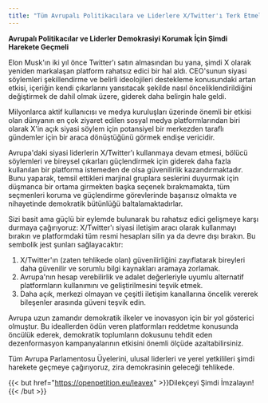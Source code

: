 ```yaml
---
title: "Tüm Avrupalı Politikacılara ve Liderlere X/Twitter'ı Terk Etmeleri İçin Açık Mektup"
---
```


**Avrupalı Politikacılar ve Liderler Demokrasiyi Korumak İçin Şimdi Harekete Geçmeli**

Elon Musk'ın iki yıl önce Twitter'ı satın almasından bu yana, şimdi X olarak yeniden markalaşan platform rahatsız edici bir hal aldı. CEO'sunun siyasi söylemleri şekillendirme ve belirli ideolojileri destekleme konusundaki artan etkisi, içeriğin kendi çıkarlarını yansıtacak şekilde nasıl önceliklendirildiğini değiştirmek de dahil olmak üzere, giderek daha belirgin hale geldi.

Milyonlarca aktif kullanıcısı ve medya kuruluşları üzerinde önemli bir etkisi olan dünyanın en çok ziyaret edilen sosyal medya platformlarından biri olarak X'in açık siyasi söylem için potansiyel bir merkezden taraflı gündemler için bir araca dönüştüğünü görmek endişe vericidir.

Avrupa'daki siyasi liderlerin X/Twitter'ı kullanmaya devam etmesi, bölücü söylemleri ve bireysel çıkarları güçlendirmek için giderek daha fazla kullanılan bir platforma istemeden de olsa güvenilirlik kazandırmaktadır. Bunu yaparak, temsil ettikleri marjinal gruplara seslerini duyurmak için düşmanca bir ortama girmekten başka seçenek bırakmamakta, tüm seçmenleri koruma ve güçlendirme görevlerinde başarısız olmakta ve nihayetinde demokratik bütünlüğü baltalamaktadırlar.

Sizi basit ama güçlü bir eylemde bulunarak bu rahatsız edici gelişmeye karşı durmaya çağırıyoruz: X/Twitter'ı siyasi iletişim aracı olarak kullanmayı bırakın ve platformdaki tüm resmi hesapları silin ya da devre dışı bırakın. Bu sembolik jest şunları sağlayacaktır:

1. X/Twitter'ın (zaten tehlikede olan) güvenilirliğini zayıflatarak bireyleri daha güvenilir ve sorumlu bilgi kaynakları aramaya zorlamak.
1. Avrupa'nın hesap verebilirlik ve adalet değerleriyle uyumlu alternatif platformların kullanımını ve geliştirilmesini teşvik etmek.
1. Daha açık, merkezi olmayan ve çeşitli iletişim kanallarına öncelik vererek bileşenler arasında güveni teşvik edin.

Avrupa uzun zamandır demokratik ilkeler ve inovasyon için bir yol gösterici olmuştur. Bu ideallerden ödün veren platformları reddetme konusunda öncülük ederek, demokratik toplumların dokusunu tehdit eden dezenformasyon kampanyalarının etkisini önemli ölçüde azaltabilirsiniz.

Tüm Avrupa Parlamentosu Üyelerini, ulusal liderleri ve yerel yetkilileri şimdi harekete geçmeye çağırıyoruz, zira demokrasinin geleceği tehlikede.


{{< but href="https://openpetition.eu/leavex" >}}Dilekçeyi Şimdi İmzalayın!{{< /but >}}
